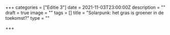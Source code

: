 +++
categories = ["Editie 3"]
date = 2021-11-03T23:00:00Z
description = ""
draft = true
image = ""
tags = []
title = "Solarpunk: het gras is groener in de toekomst?"
type = ""

+++
